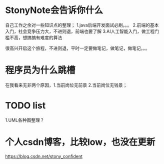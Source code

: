 # StonyNote会告诉你什么
自己工作之余对一些知识点的整理；
1.java后端开发面试必刷。。。
2.前端的基本入门，社会竞争压力大，不进则退，前端也要了解
3.AI人工智能入门，做工程门槛不高，想搞搞有难度的算法

很高兴开启这个旅程，不进则退，平时一定要做笔记，做笔记，做笔记。。。

# 程序员为什么跳槽
  在我看来无非两个原因，1.当前岗位无前景 2.当前岗位无钱景；


# TODO list
1.UML各种图整理？

# 个人csdn博客，比较low，也没在更新
https://blog.csdn.net/stony_confident
